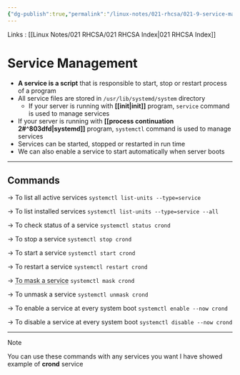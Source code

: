 ```yaml
---
{"dg-publish":true,"permalink":"/linux-notes/021-rhcsa/021-9-service-management/021-9-1-service-management/"}
---
```


Links : [[Linux Notes/021 RHCSA/021 RHCSA Index\|021 RHCSA Index]]

# Service Management


- **A service is a script** that is responsible to start, stop or restart process of a program
- All service files are stored in `/usr/lib/systemd/system` directory
	- If your server is running with **[[init\|init]]** program, `service` command is used to manage services
- If your server is running with **[[process continuation 2#^803dfd\|systemd]]** program, `systemctl` command is used to manage services
- Services can be started, stopped or restarted in run time
- We can also enable a service to start automatically when server boots

<style> .container {font-family: sans-serif; text-align: center;} .button-wrapper button {z-index: 1;height: 40px; width: 100px; margin: 10px;padding: 5px;} .excalidraw .App-menu_top .buttonList { display: flex;} .excalidraw-wrapper { height: 800px; margin: 50px; position: relative;} :root[dir="ltr"] .excalidraw .layer-ui__wrapper .zen-mode-transition.App-menu_bottom--transition-left {transform: none;} </style><script src="https://cdn.jsdelivr.net/npm/react@17/umd/react.production.min.js"></script><script src="https://cdn.jsdelivr.net/npm/react-dom@17/umd/react-dom.production.min.js"></script><script type="text/javascript" src="https://cdn.jsdelivr.net/npm/@excalidraw/excalidraw@0/dist/excalidraw.production.min.js"></script><div id="021-9_Service_Management_2023-10-06_1634.40.excalidraw.md1"></div><script>(function(){const InitialData={"type":"excalidraw","version":2,"source":"https://github.com/zsviczian/obsidian-excalidraw-plugin/releases/tag/1.9.19","elements":[{"id":"aqeVA6M3","type":"text","x":-188.83447265625,"y":-204.7976837158203,"width":33.95997619628906,"height":175,"angle":0,"strokeColor":"#1e1e1e","backgroundColor":"transparent","fillStyle":"hachure","strokeWidth":1,"strokeStyle":"solid","roughness":1,"opacity":100,"groupIds":[],"frameId":null,"roundness":null,"seed":543658543,"version":30,"versionNonce":1180438689,"isDeleted":false,"boundElements":null,"updated":1696590308093,"link":null,"locked":false,"text":"2.0\n2.2\n2.4\n2.6\n3.x\n4.x\n5.x","rawText":"2.0\n2.2\n2.4\n2.6\n3.x\n4.x\n5.x","fontSize":20,"fontFamily":1,"textAlign":"left","verticalAlign":"top","baseline":167,"containerId":null,"originalText":"2.0\n2.2\n2.4\n2.6\n3.x\n4.x\n5.x","lineHeight":1.25},{"id":"qGWR2VYayKbelPq__Tr1F","type":"line","x":-141.11389160156247,"y":-201.24009704589844,"width":48.1995849609375,"height":86.75924682617188,"angle":0,"strokeColor":"#1e1e1e","backgroundColor":"transparent","fillStyle":"hachure","strokeWidth":1,"strokeStyle":"solid","roughness":1,"opacity":100,"groupIds":[],"frameId":null,"roundness":{"type":2},"seed":1261902945,"version":144,"versionNonce":691158959,"isDeleted":false,"boundElements":null,"updated":1696590349230,"link":null,"locked":false,"points":[[0,0],[32.4251708984375,0],[28.9197998046875,44.694183349609375],[48.1995849609375,45.570526123046875],[28.04345703125,50.82867431640625],[29.796142578125,81.50112915039062],[1.752685546875,86.75924682617188]],"lastCommittedPoint":[1.752685546875,86.75924682617188],"startBinding":null,"endBinding":null,"startArrowhead":null,"endArrowhead":null},{"type":"line","version":184,"versionNonce":184338319,"isDeleted":false,"id":"GJe6aM_Rx-Uip6c_KTKlv","fillStyle":"hachure","strokeWidth":1,"strokeStyle":"solid","roughness":1,"opacity":100,"angle":0,"x":-140.41525461775484,"y":-92.75205572255497,"strokeColor":"#1e1e1e","backgroundColor":"transparent","width":33.29989984147651,"height":56.394305424375,"seed":1358320609,"groupIds":[],"frameId":null,"roundness":{"type":2},"boundElements":[],"updated":1696590341584,"link":null,"locked":false,"startBinding":null,"endBinding":null,"lastCommittedPoint":null,"startArrowhead":null,"endArrowhead":null,"points":[[0,0],[22.4017477357076,0],[19.979973639028497,29.051628716428084],[33.29989984147651,29.621259549216386],[20.585417163198272,30.76054105149841],[20.585417163198272,52.976480754234345],[1.2108870483395502,56.394305424375005]]},{"id":"0Uhiq34k","type":"text","x":-76.8560791015625,"y":-169.31394958496094,"width":29.39996337890625,"height":25,"angle":0,"strokeColor":"#1e1e1e","backgroundColor":"transparent","fillStyle":"hachure","strokeWidth":1,"strokeStyle":"solid","roughness":1,"opacity":100,"groupIds":[],"frameId":null,"roundness":null,"seed":1581128321,"version":18,"versionNonce":201640001,"isDeleted":false,"boundElements":null,"updated":1696590364452,"link":null,"locked":false,"text":"init","rawText":"init","fontSize":20,"fontFamily":1,"textAlign":"left","verticalAlign":"top","baseline":17,"containerId":null,"originalText":"init","lineHeight":1.25},{"id":"zXwiZY88","type":"text","x":-97.0123291015625,"y":-78.20115661621094,"width":77.37991333007812,"height":25,"angle":0,"strokeColor":"#1e1e1e","backgroundColor":"transparent","fillStyle":"hachure","strokeWidth":1,"strokeStyle":"solid","roughness":1,"opacity":100,"groupIds":[],"frameId":null,"roundness":null,"seed":173621487,"version":27,"versionNonce":395310191,"isDeleted":false,"boundElements":null,"updated":1696590362652,"link":null,"locked":false,"text":"systemd","rawText":"systemd","fontSize":20,"fontFamily":1,"textAlign":"left","verticalAlign":"top","baseline":17,"containerId":null,"originalText":"systemd","lineHeight":1.25}],"appState":{"theme":"dark","viewBackgroundColor":"#ffffff","currentItemStrokeColor":"#1e1e1e","currentItemBackgroundColor":"transparent","currentItemFillStyle":"hachure","currentItemStrokeWidth":1,"currentItemStrokeStyle":"solid","currentItemRoughness":1,"currentItemOpacity":100,"currentItemFontFamily":1,"currentItemFontSize":20,"currentItemTextAlign":"left","currentItemStartArrowhead":null,"currentItemEndArrowhead":"arrow","scrollX":347.78326416015625,"scrollY":402.5692138671875,"zoom":{"value":1},"currentItemRoundness":"round","gridSize":null,"gridColor":{"Bold":"#C9C9C9FF","Regular":"#EDEDEDFF"},"currentStrokeOptions":null,"previousGridSize":null,"frameRendering":{"enabled":true,"clip":true,"name":true,"outline":true}},"files":{}};InitialData.scrollToContent=true;App=()=>{const e=React.useRef(null),t=React.useRef(null),[n,i]=React.useState({width:void 0,height:void 0});return React.useEffect(()=>{i({width:t.current.getBoundingClientRect().width,height:t.current.getBoundingClientRect().height});const e=()=>{i({width:t.current.getBoundingClientRect().width,height:t.current.getBoundingClientRect().height})};return window.addEventListener("resize",e),()=>window.removeEventListener("resize",e)},[t]),React.createElement(React.Fragment,null,React.createElement("div",{className:"excalidraw-wrapper",ref:t},React.createElement(ExcalidrawLib.Excalidraw,{ref:e,width:n.width,height:n.height,initialData:InitialData,viewModeEnabled:!0,zenModeEnabled:!0,gridModeEnabled:!1})))},excalidrawWrapper=document.getElementById("021-9_Service_Management_2023-10-06_1634.40.excalidraw.md1");ReactDOM.render(React.createElement(App),excalidrawWrapper);})();</script>

<hr>

## Commands

&rarr; To list all active services
`systemctl list-units --type=service`

&rarr; To list installed services 
`systemctl list-units --type=service --all`

&rarr; To check status of a service 
`systemctl status crond`

&rarr; To stop a service
`systemctl stop crond`

&rarr; To start a service
`systemctl start crond`

&rarr; To restart a service
`systemctl restart crond`

&rarr; <abbr title="A masked service cannot be started or enabled">To mask a service</abbr>
`systemctl mask crond`

&rarr; To unmask a service
`systemctl unmask crond`

&rarr; To enable a service at every system boot
`systemctl enable --now crond`

&rarr; To disable a service at every system boot
`systemctl disable --now crond`

<hr>

>[!Note]
You can use these commands with any services you want I have showed example of **crond** service




